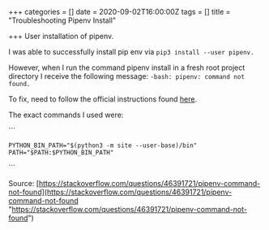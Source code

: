 +++
categories = []
date = 2020-09-02T16:00:00Z
tags = []
title = "Troubleshooting Pipenv Install"

+++
User installation of pipenv.

<!--more-->

I was able to successfully install pip env via `pip3 install --user pipenv.`

However, when I run the command pipenv install in a fresh root project directory I receive the following message: `-bash: pipenv: command not found.`

To fix, need to follow the official instructions found [here](https://pipenv.pypa.io/en/latest/install/#installing-pipenv).

The exact commands I used were: 

\`\`\`

    PYTHON_BIN_PATH="$(python3 -m site --user-base)/bin"
    PATH="$PATH:$PYTHON_BIN_PATH"

\`\`\`

Source: [https://stackoverflow.com/questions/46391721/pipenv-command-not-found](https://stackoverflow.com/questions/46391721/pipenv-command-not-found "https://stackoverflow.com/questions/46391721/pipenv-command-not-found")